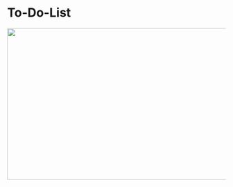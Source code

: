 # To-Do-List


<img src="https://user-images.githubusercontent.com/109233807/232151206-f5b2b644-4f7f-46dc-9263-18bb1bc3c482.png" width="700" height="350" />

